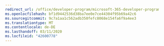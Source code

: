 ```yaml
---
redirect_url: /office/developer-program/microsoft-365-developer-program
ms.openlocfilehash: bf1d9442536d38ba7ee0e7ce44304f95b69a42c6
ms.sourcegitcommit: 9c7a1aa1c562adb350fefc8068e154fa6f9a4ee3
ms.translationtype: MT
ms.contentlocale: de-DE
ms.lasthandoff: 03/11/2020
ms.locfileid: "42600778"
---
```

